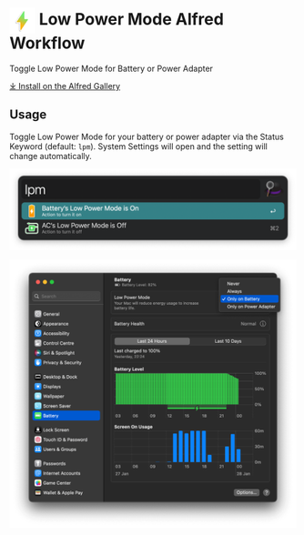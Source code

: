 # <img src='Workflow/icon.png' width='45' align='center' alt='icon'> Low Power Mode Alfred Workflow

Toggle Low Power Mode for Battery or Power Adapter

<a href='https://alfred.app/workflows/alfredapp/low-power-mode'>⤓ Install on the Alfred Gallery</a>

## Usage

Toggle Low Power Mode for your battery or power adapter via the Status Keyword (default: `lpm`). System Settings will open and the setting will change automatically.

![Alfred results for lpm](Workflow/images/about/lpm.png)

![System Settings Battery Pane](Workflow/images/about/settings.png)
